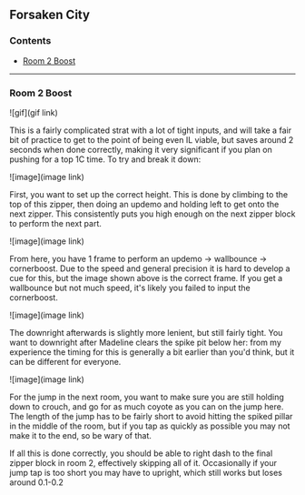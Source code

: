 ## Forsaken City

### Contents
- [Room 2 Boost](#Room-2-Boost)

- - - -

### Room 2 Boost

![gif](gif link)

This is a fairly complicated strat with a lot of tight inputs, and will take a fair bit of practice to get to the point of being even IL viable, but saves around 2 seconds when done correctly, making it very significant if you plan on pushing for a top 1C time. To try and break it down:

![image](image link)

First, you want to set up the correct height. This is done by climbing to the top of this zipper, then doing an updemo and holding left to get onto the next zipper. This consistently puts you high enough on the next zipper block to perform the next part.

![image](image link)

From here, you have 1 frame to perform an updemo -> wallbounce -> cornerboost. Due to the speed and general precision it is hard to develop a cue for this, but the image shown above is the correct frame. If you get a wallbounce but not much speed, it's likely you failed to input the cornerboost.

![image](image link)

The downright afterwards is slightly more lenient, but still fairly tight. You want to downright after Madeline clears the spike pit below her: from my experience the timing for this is generally a bit earlier than you'd think, but it can be different for everyone.

![image](image link)

For the jump in the next room, you want to make sure you are still holding down to crouch, and go for as much coyote as you can on the jump here. The length of the jump has to be fairly short to avoid hitting the spiked pillar in the middle of the room, but if you tap as quickly as possible you may not make it to the end, so be wary of that.

If all this is done correctly, you should be able to right dash to the final zipper block in room 2, effectively skipping all of it. Occasionally if your jump tap is too short you may have to upright, which still works but loses around 0.1-0.2 
